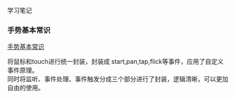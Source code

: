 学习笔记
### 手势基本常识
[手势基本常识]('./jsx/image/手势.png')

将鼠标和touch进行统一封装，封装成 start,pan,tap,flick等事件，应用了自定义事件原理。    
同时将监听、事件处理、事件触发分成三个部分进行了封装，逻辑清晰，可以更加自由的使用。  